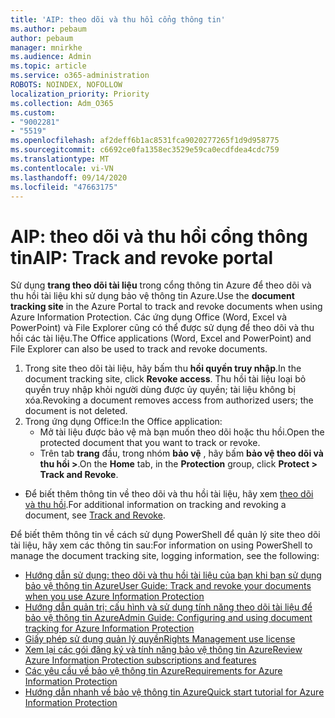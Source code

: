 ```yaml
---
title: 'AIP: theo dõi và thu hồi cổng thông tin'
ms.author: pebaum
author: pebaum
manager: mnirkhe
ms.audience: Admin
ms.topic: article
ms.service: o365-administration
ROBOTS: NOINDEX, NOFOLLOW
localization_priority: Priority
ms.collection: Adm_O365
ms.custom:
- "9002281"
- "5519"
ms.openlocfilehash: af2deff6b1ac8531fca9020277265f1d9d958775
ms.sourcegitcommit: c6692ce0fa1358ec3529e59ca0ecdfdea4cdc759
ms.translationtype: MT
ms.contentlocale: vi-VN
ms.lasthandoff: 09/14/2020
ms.locfileid: "47663175"
---
```

# <a name="aip-track-and-revoke-portal"></a><span data-ttu-id="35b3e-102">AIP: theo dõi và thu hồi cổng thông tin</span><span class="sxs-lookup"><span data-stu-id="35b3e-102">AIP: Track and revoke portal</span></span>

<span data-ttu-id="35b3e-103">Sử dụng **trang theo dõi tài liệu** trong cổng thông tin Azure để theo dõi và thu hồi tài liệu khi sử dụng bảo vệ thông tin Azure.</span><span class="sxs-lookup"><span data-stu-id="35b3e-103">Use the **document tracking site** in the Azure Portal to track and revoke documents when using Azure Information Protection.</span></span> <span data-ttu-id="35b3e-104">Các ứng dụng Office (Word, Excel và PowerPoint) và File Explorer cũng có thể được sử dụng để theo dõi và thu hồi các tài liệu.</span><span class="sxs-lookup"><span data-stu-id="35b3e-104">The Office applications (Word, Excel and PowerPoint) and File Explorer can also be used to track and revoke documents.</span></span>

1. <span data-ttu-id="35b3e-105">Trong site theo dõi tài liệu, hãy bấm thu **hồi quyền truy nhập**.</span><span class="sxs-lookup"><span data-stu-id="35b3e-105">In the document tracking site, click **Revoke access**.</span></span> <span data-ttu-id="35b3e-106">Thu hồi tài liệu loại bỏ quyền truy nhập khỏi người dùng được ủy quyền; tài liệu không bị xóa.</span><span class="sxs-lookup"><span data-stu-id="35b3e-106">Revoking a document removes access from authorized users; the document is not deleted.</span></span>
2. <span data-ttu-id="35b3e-107">Trong ứng dụng Office:</span><span class="sxs-lookup"><span data-stu-id="35b3e-107">In the Office application:</span></span>
    - <span data-ttu-id="35b3e-108">Mở tài liệu được bảo vệ mà bạn muốn theo dõi hoặc thu hồi.</span><span class="sxs-lookup"><span data-stu-id="35b3e-108">Open the protected document that you want to track or revoke.</span></span>
    - <span data-ttu-id="35b3e-109">Trên tab **trang** đầu, trong nhóm **bảo vệ** , hãy bấm **bảo vệ theo dõi và thu hồi >**.</span><span class="sxs-lookup"><span data-stu-id="35b3e-109">On the **Home** tab, in the **Protection** group, click **Protect > Track and Revoke**.</span></span>

- <span data-ttu-id="35b3e-110">Để biết thêm thông tin về theo dõi và thu hồi tài liệu, hãy xem [theo dõi và thu hồi](https://docs.microsoft.com/azure/information-protection/rms-client/client-track-revoke).</span><span class="sxs-lookup"><span data-stu-id="35b3e-110">For additional information on tracking and revoking a document, see [Track and Revoke](https://docs.microsoft.com/azure/information-protection/rms-client/client-track-revoke).</span></span>

<span data-ttu-id="35b3e-111">Để biết thêm thông tin về cách sử dụng PowerShell để quản lý site theo dõi tài liệu, hãy xem các thông tin sau:</span><span class="sxs-lookup"><span data-stu-id="35b3e-111">For information on using PowerShell to manage the document tracking site, logging information, see the following:</span></span>
- [<span data-ttu-id="35b3e-112">Hướng dẫn sử dụng: theo dõi và thu hồi tài liệu của bạn khi bạn sử dụng bảo vệ thông tin Azure</span><span class="sxs-lookup"><span data-stu-id="35b3e-112">User Guide: Track and revoke your documents when you use Azure Information Protection</span></span>](https://docs.microsoft.com/azure/information-protection/rms-client/client-track-revoke)
- [<span data-ttu-id="35b3e-113">Hướng dẫn quản trị: cấu hình và sử dụng tính năng theo dõi tài liệu để bảo vệ thông tin Azure</span><span class="sxs-lookup"><span data-stu-id="35b3e-113">Admin Guide: Configuring and using document tracking for Azure Information Protection</span></span>](https://docs.microsoft.com/azure/information-protection/rms-client/client-admin-guide-document-tracking)
- [<span data-ttu-id="35b3e-114">Giấy phép sử dụng quản lý quyền</span><span class="sxs-lookup"><span data-stu-id="35b3e-114">Rights Management use license</span></span>](https://docs.microsoft.com/azure/information-protection/configure-usage-rights#rights-management-use-license)
- [<span data-ttu-id="35b3e-115">Xem lại các gói đăng ký và tính năng bảo vệ thông tin Azure</span><span class="sxs-lookup"><span data-stu-id="35b3e-115">Review Azure Information Protection subscriptions and features</span></span>](https://azure.microsoft.com/pricing/details/information-protection)
- [<span data-ttu-id="35b3e-116">Các yêu cầu về bảo vệ thông tin Azure</span><span class="sxs-lookup"><span data-stu-id="35b3e-116">Requirements for Azure Information Protection</span></span>](https://docs.microsoft.com/azure/information-protection/get-started/requirements)
- [<span data-ttu-id="35b3e-117">Hướng dẫn nhanh về bảo vệ thông tin Azure</span><span class="sxs-lookup"><span data-stu-id="35b3e-117">Quick start tutorial for Azure Information Protection</span></span>](https://docs.microsoft.com/azure/information-protection/get-started/infoprotect-quick-start-tutorial)
